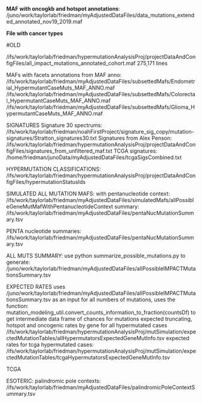 **MAF with oncogkb and hotspot annotations**: 
/juno/work/taylorlab/friedman/myAdjustedDataFiles/data_mutations_extended_annotated_nov19_2019.maf

**File with cancer types**












#OLD

/ifs/work/taylorlab/friedman/hypermutationAnalysisProj/projectDataAndConfigFiles/all_impact_mutations_annotated_cohort.maf
275,171 lines

MAFs with facets annotations from MAF anno:
/ifs/work/taylorlab/friedman/myAdjustedDataFiles/subsettedMafs/Endometrial_HypermutantCaseMuts_MAF_ANNO.maf
/ifs/work/taylorlab/friedman/myAdjustedDataFiles/subsettedMafs/Colorectal_HypermutantCaseMuts_MAF_ANNO.maf
/ifs/work/taylorlab/friedman/myAdjustedDataFiles/subsettedMafs/Glioma_HypermutantCaseMuts_MAF_ANNO.maf


SIGNATURES
Signature 30 spectrums: /ifs/work/taylorlab/friedman/noahFirstProject/signature_sig_copy/mutation-signatures/Stratton_signatures30.txt
Signatures from Alex Penson: /ifs/work/taylorlab/friedman/hypermutationAnalysisProj/projectDataAndConfigFiles/signatures_from_unfiltered_maf.txt
TCGA signatures: /home/friedman/junoData/myAdjustedDataFiles/tcgaSigsCombined.txt


HYPERMUTATION CLASSIFICATIONS:
/ifs/work/taylorlab/friedman/hypermutationAnalysisProj/projectDataAndConfigFiles/hypermutationStatusIds

SIMULATED ALL MUTATION MAFS:
with pentanucleotide context: /ifs/work/taylorlab/friedman/myAdjustedDataFiles/simulatedMafs/allPossibleGeneMutMafWithPentanucleotideContext
summary:
/ifs/work/taylorlab/friedman/myAdjustedDataFiles/pentaNucMutationSummary.tsv

PENTA nucleotide summaries:
/ifs/work/taylorlab/friedman/myAdjustedDataFiles/pentaNucMutationSummary.tsv

ALL MUTS SUMMARY:
use python summarize_possible_mutations.py to generate:
/juno/work/taylorlab/friedman/myAdjustedDataFiles/allPossibleIMPACTMutationsSummary.tsv



EXPECTED RATES
uses /juno/work/taylorlab/friedman/myAdjustedDataFiles/allPossibleIMPACTMutationsSummary.tsv as an input for all numbers of mutations, uses the function: mutation_modeling_util.convert_counts_information_to_fraction(countsDf) to get intermediate data frame of chances for mutations
expected truncating, hotspot and oncogenic rates by gene for all hypermutated cases /ifs/work/taylorlab/friedman/hypermutationAnalysisProj/mutSimulation/expectedMutationTables/allHypermutatorsExpectedGeneMutInfo.tsv
expected rates for tcga hypermutated cases: /ifs/work/taylorlab/friedman/hypermutationAnalysisProj/mutSimulation/expectedMutationTables/tcgaHypermutatorsExpectedGeneMutInfo.tsv

TCGA





ESOTERIC:
palindromic pole contexts: /ifs/work/taylorlab/friedman/myAdjustedDataFiles/palindromicPoleContextSummary.tsv



